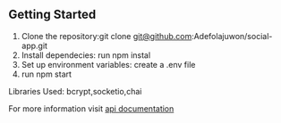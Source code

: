 ## Getting Started

1. Clone the repository:git clone git@github.com:Adefolajuwon/social-app.git
2. Install dependecies: run npm instal
3. Set up environment variables: create a .env file
4. run npm start

Libraries Used:
bcrypt,socketio,chai

For more information visit [api documentation](/api.md)
